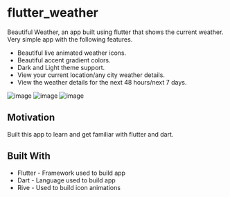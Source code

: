 # flutter_weather

Beautiful Weather, an app built using flutter that shows the current weather.
Very simple app with the following features.
- Beautiful live animated weather icons.
- Beautiful accent gradient colors.
- Dark and Light theme support.
- View your current location/any city weather details.
- View the weather details for the next 48 hours/next 7 days.

![image](https://user-images.githubusercontent.com/54151865/123304020-a48d0900-d548-11eb-8def-3e2e734830b2.png) ![image](https://user-images.githubusercontent.com/54151865/123304043-aa82ea00-d548-11eb-8678-3a5dc184e4a5.png) ![image](https://user-images.githubusercontent.com/54151865/123304062-ad7dda80-d548-11eb-8580-3895f5e2cd10.png)

## Motivation
Built this app to learn and get familiar with flutter and dart.

## Built With
- Flutter - Framework used to build app
- Dart - Language used to build app
- Rive - Used to build icon animations
